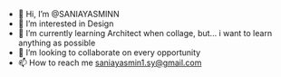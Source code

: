 - 👋 Hi, I’m @SANIAYASMINN
- 👀 I’m interested in Design
- 🌱 I’m currently learning Architect when collage, but... i want to learn anything as possible
- 💞️ I’m looking to collaborate on every opportunity
- 📫 How to reach me saniayasmin1.sy@gmail.com

<!---
SANIAYASMINN/SANIAYASMINN is a ✨ special ✨ repository because its `README.md` (this file) appears on your GitHub profile.
You can click the Preview link to take a look at your changes.
--->
